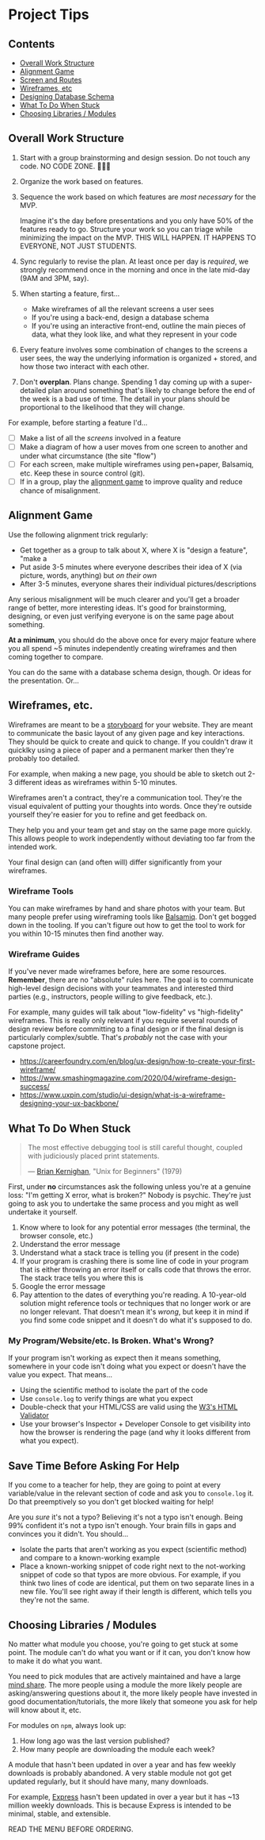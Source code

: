# Project Tips

## Contents <!-- omit in toc -->

- [Overall Work Structure](#Overall-Work-Structure)
- [Alignment Game](#Alignment-Game)
- [Screen and Routes](#Screen-and-Routes)
- [Wireframes, etc](#Wireframes-etc)
- [Designing Database Schema](#Designing-Database-Schema)
- [What To Do When Stuck](#What-To-Do-When-Stuck)
- [Choosing Libraries / Modules](#Choosing-Libraries--Modules)

## Overall Work Structure

1. Start with a group brainstorming and design session. Do not touch any code. NO CODE ZONE. 🚨🚨🚨
1. Organize the work based on features.
1. Sequence the work based on which features are *most necessary* for the MVP.

   Imagine it's the day before presentations and you only have 50% of the features ready to go. Structure your work so you can triage while minimizing the impact on the MVP. THIS WILL HAPPEN. IT HAPPENS TO EVERYONE, NOT JUST STUDENTS.
1. Sync regularly to revise the plan. At least once per day is *required*, we strongly recommend once in the morning and once in the late mid-day (9AM and 3PM, say).
1. When starting a feature, first...
   - Make wireframes of all the relevant screens a user sees
   - If you're using a back-end, design a database schema
   - If you're using an interactive front-end, outline the main pieces of data, what they look like, and what they represent in your code
1. Every feature involves some combination of changes to the screens a user sees, the way the underlying information is organized + stored, and how those two interact with each other.
1. Don't **overplan**. Plans change. Spending 1 day coming up with a super-detailed plan around something that's likely to change before the end of the week is a bad use of time. The detail in your plans should be proportional to the likelihood that they will change.

For example, before starting a feature I'd...

- [ ] Make a list of all the *screens* involved in a feature
- [ ] Make a diagram of how a user moves from one screen to another and under what circumstance (the site "flow")
- [ ] For each screen, make multiple wireframes using pen+paper, Balsamiq, etc. Keep these in source control (git).
- [ ] If in a group, play the [alignment game](#Alignment-Game) to improve quality and reduce chance of misalignment.

## Alignment Game

Use the following alignment trick regularly:

- Get together as a group to talk about X, where X is "design a feature", "make a
- Put aside 3-5 minutes where everyone describes their idea of X (via picture, words, anything) but *on their own*
- After 3-5 minutes, everyone shares their individual pictures/descriptions

Any serious misalignment will be much clearer and you'll get a broader range of better, more interesting ideas. It's good for brainstorming, designing, or even just verifying everyone is on the same page about something.

**At a minimum**, you should do the above once for every major feature where you all spend ~5 minutes independently creating wireframes and then coming together to compare.

You can do the same with a database schema design, though. Or ideas for the presentation. Or...

<!--
## Screen and Routes

Someone using a website sees a series of screens, each at a different URL. For example, a user might:

1. Visit the homepage. They click the login button and then...
1. See the login page. They fill in the information and log in, then...
1. See their profile page, feed, etc. depending on the functionality of the site

The user sees **three** screens here, but there are **four** routes at work:

1. `GET /` - Visit homepage
1. `GET /login` — Visit login page
1. `POST /login` — Process login form submission
1. `GET /profile` — See their profile (or whatever page they redirect to after logging in, it could be `GET /` again)

The user thinks in screens, while the developer tends to think more in routes. It's important to think in both depending on the situation.
-->

## Wireframes, etc.

Wireframes are meant to be a [storyboard][wiki-storyboard] for your website. They are meant to communicate the basic layout of any given page and key interactions. They should be quick to create and quick to change. If you couldn't draw it quicklky using a piece of paper and a permanent marker then they're probably too detailed.

For example, when making a new page, you should be able to sketch out 2-3 different ideas as wireframes within 5-10 minutes.

Wireframes aren't a contract, they're a communication tool. They're the visual equivalent of putting your thoughts into words. Once they're outside yourself they're easier for you to refine and get feedback on.

They help you and your team get and stay on the same page more quickly. This allows people to work independently without deviating too far from the intended work.

Your final design can (and often will) differ significantly from your wireframes.

### Wireframe Tools

You can make wireframes by hand and share photos with your team. But many people prefer using wireframing tools like [Balsamiq](https://balsamiq.com/). Don't get bogged down in the tooling. If you can't figure out how to get the tool to work for you within 10-15 minutes then find another way.

### Wireframe Guides

If you've never made wireframes before, here are some resources. **Remember**, there are no "absolute" rules here. The goal is to communicate high-level design decisions with your teammates and interested third parties (e.g., instructors, people willing to give feedback, etc.).

For example, many guides will talk about "low-fidelity" vs "high-fidelity" wireframes. This is really only relevant if you require several rounds of design review before committing to a final design or if the final design is particularly complex/subtle. That's _probably_ not the case with your capstone project.

- <https://careerfoundry.com/en/blog/ux-design/how-to-create-your-first-wireframe/>
- <https://www.smashingmagazine.com/2020/04/wireframe-design-success/>
- <https://www.uxpin.com/studio/ui-design/what-is-a-wireframe-designing-your-ux-backbone/>

<!--
## Designing Database Schema

This only applies if you're using a back-end. Use a tool like [DBDesigner](https://www.dbdesigner.net/) to design your database schema. All tiers are free for Davidson students if you sign up for an academic account. Here's an example: <https://dbdesigner.page.link/HuDLQ6FRjjd1qfgr6>.
-->

## What To Do When Stuck

> The most effective debugging tool is still careful thought, coupled with judiciously placed print statements.
>
> — [Brian Kernighan][wiki-kernighan], "Unix for Beginners" (1979)

First, under **no** circumstances ask the following unless you're at a genuine loss: "I'm getting X error, what is broken?" Nobody is psychic. They're just going to ask you to undertake the same process and you might as well undertake it yourself.

1. Know where to look for any potential error messages (the terminal, the browser console, etc.)
1. Understand the error message
1. Understand what a stack trace is telling you (if present in the code)
1. If your program is crashing there is some line of code in your program that is either throwing an error itself or calls code that throws the error. The stack trace tells you where this is
1. Google the error message
1. Pay attention to the dates of everything you're reading. A 10-year-old solution might reference tools or techniques that no longer work or are no longer relevant. That doesn't mean it's _wrong_, but keep it in mind if you find some code snippet and it doesn't do what it's supposed to do.

### My Program/Website/etc. Is Broken. What's Wrong?

If your program isn't working as expect then it means something, somewhere in your code isn't doing what you expect or doesn't have the value you expect. That means...

- Using the scientific method to isolate the part of the code
- Use `console.log` to verify things are what you expect
- Double-check that your HTML/CSS are valid using the [W3's HTML Validator][url-validator]
- Use your browser's Inspector + Developer Console to get visibility into how the browser is rendering the page (and why it looks different from what you expect).


## Save Time Before Asking For Help

If you come to a teacher for help, they are going to point at every variable/value in the relevant section of code and ask you to `console.log` it. Do that preemptively so you don't get blocked waiting for help!

Are you _sure_ it's not a typo? Believing it's not a typo isn't enough. Being 99% confident it's not a typo isn't enough. Your brain fills in gaps and convinces you it didn't. You should...

- Isolate the parts that aren't working as you expect (scientific method) and compare to a known-working example
- Place a known-working snippet of code right next to the not-working snippet of code so that typos are more obvious. For example, if you think two lines of code are identical, put them on two separate lines in a new file. You'll see right away if their length is different, which tells you they're not the same.

## Choosing Libraries / Modules

No matter what module you choose, you're going to get stuck at some point. The module can't do what you want or if it can, you don't know how to make it do what you want.

You need to pick modules that are actively maintained and have a large [mind share][wiki-mind-share]. The more people using a module the more likely people are asking/answering questions about it, the more likely people have invested in good documentation/tutorials, the more likely that someone you ask for help will know about it, etc.

For modules on `npm`, always look up:

1. How long ago was the last version published?
1. How many people are downloading the module each week?

A module that hasn't been updated in over a year and has few weekly downloads is probably abandoned. A very stable module not got get updated regularly, but it should have many, many downloads.

For example, [Express][npm-express] hasn't been updated in over a year but it has ~13 million weekly downloads. This is because Express is intended to be minimal, stable, and extensible.

READ THE MENU BEFORE ORDERING.

[wiki-kernighan]: https://en.wikipedia.org/wiki/Brian_Kernighan
[wiki-mind-share]: https://en.wikipedia.org/wiki/Mind_share
[npm-express]: https://www.npmjs.com/package/express
[url-validator]: https://validator.w3.org/
[wiki-storyboard]: https://en.wikipedia.org/wiki/Storyboard
